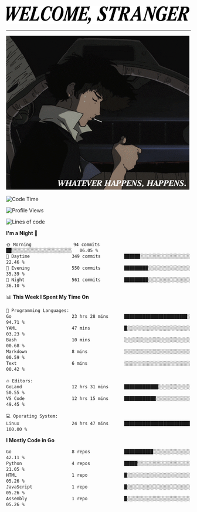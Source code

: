 <picture>
  <source media="(prefers-color-scheme: dark)" srcset="./headers/welcome_white.png">
  <img alt="WELCOME, STRANGER" src="./headers/welcome.png" width="500">
</picture>

<hr>

![Whatever happens, happens](./whatever_happens.gif)

<!--START_SECTION:waka-->
![Code Time](http://img.shields.io/badge/Code%20Time-39%20hrs%2028%20mins-blue)

![Profile Views](http://img.shields.io/badge/Profile%20Views-44-blue)

![Lines of code](https://img.shields.io/badge/From%20Hello%20World%20I%27ve%20Written-870.0%20thousand%20lines%20of%20code-blue)

**I'm a Night 🦉** 

```text
🌞 Morning                94 commits          ██░░░░░░░░░░░░░░░░░░░░░░░   06.05 % 
🌆 Daytime                349 commits         ██████░░░░░░░░░░░░░░░░░░░   22.46 % 
🌃 Evening                550 commits         █████████░░░░░░░░░░░░░░░░   35.39 % 
🌙 Night                  561 commits         █████████░░░░░░░░░░░░░░░░   36.10 % 
```


📊 **This Week I Spent My Time On** 

```text
💬 Programming Languages: 
Go                       23 hrs 28 mins      ████████████████████████░   94.71 % 
YAML                     47 mins             █░░░░░░░░░░░░░░░░░░░░░░░░   03.23 % 
Bash                     10 mins             ░░░░░░░░░░░░░░░░░░░░░░░░░   00.68 % 
Markdown                 8 mins              ░░░░░░░░░░░░░░░░░░░░░░░░░   00.59 % 
Text                     6 mins              ░░░░░░░░░░░░░░░░░░░░░░░░░   00.42 % 

🔥 Editors: 
GoLand                   12 hrs 31 mins      █████████████░░░░░░░░░░░░   50.55 % 
VS Code                  12 hrs 15 mins      ████████████░░░░░░░░░░░░░   49.45 % 

💻 Operating System: 
Linux                    24 hrs 47 mins      █████████████████████████   100.00 % 
```

**I Mostly Code in Go** 

```text
Go                       8 repos             ███████████░░░░░░░░░░░░░░   42.11 % 
Python                   4 repos             █████░░░░░░░░░░░░░░░░░░░░   21.05 % 
HTML                     1 repo              █░░░░░░░░░░░░░░░░░░░░░░░░   05.26 % 
JavaScript               1 repo              █░░░░░░░░░░░░░░░░░░░░░░░░   05.26 % 
Assembly                 1 repo              █░░░░░░░░░░░░░░░░░░░░░░░░   05.26 % 
```




<!--END_SECTION:waka-->
